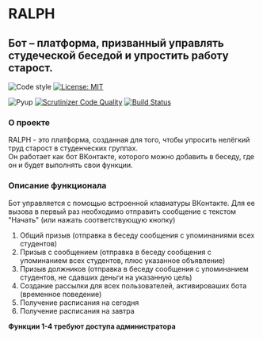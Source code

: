 # RALPH
## Бот – платформа, призванный управлять студеческой беседой и упростить работу старост.
![Code style](https://img.shields.io/static/v1?label=Code%20style&message=black&color=black&logo=python&logoColor=white)
[![License: MIT](https://img.shields.io/static/v1?label=License&message=MIT&color=brightgreen)](https://opensource.org/licenses/MIT)

![Pyup](https://pyup.io/repos/github/dadyarri/ralph/shield.svg)
[![Scrutinizer Code Quality](https://scrutinizer-ci.com/g/dadyarri/ralph/badges/quality-score.png?b=master)](https://scrutinizer-ci.com/g/dadyarri/ralph/?branch=master)
[![Build Status](https://travis-ci.org/dadyarri/ralph.svg?branch=master)](https://travis-ci.org/dadyarri/ralph)
### О проекте
RALPH - это платформа, созданная для того, чтобы упросить нелёгкий труд старост в студенческих группах.  
Он работает как бот ВКонтакте, которого можно добавить в беседу, где он и будет выполнять свои функции.
### Описание функционала
Бот управляется с помощью встроенной клавиатуры ВКонтакте. Для ее вызова в первый раз необходимо отправить сообщение с текстом "Начать" (или нажать соответствующую кнопку)
1. Общий призыв (отправка в беседу сообщения с упоминаниями всех студентов)
2. Призыв с сообщением (отправка в беседу сообщения с упоминанием всех студентов, плюс указанное объявление)
3. Призыв должников (отправка в беседу сообщения с упоминанием студентов, не сдавших деньги на указанную цель)
4. Создание рассылки для всех пользователей, активироваших бота (временное поведение)
5. Получение расписания на сегодня
6. Получение расписания на завтра

**Функции 1-4 требуют доступа администратора**
